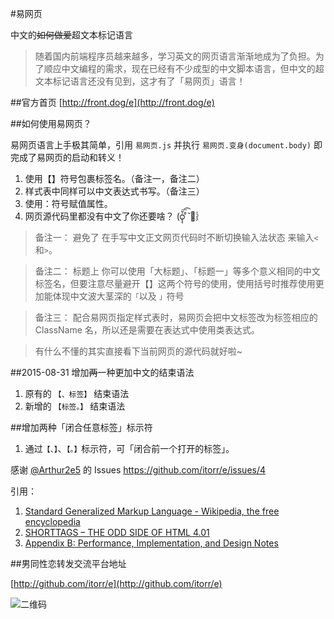 #易网页

中文的<del>如何做爱</del>超文本标记语言


>随着国内前端程序员越来越多，学习英文的网页语言渐渐地成为了负担。为了顺应中文编程的需求，现在已经有不少成型的中文脚本语言，但中文的超文本标记语言还没有见到，这才有了「易网页」语言！

##官方首页
[http://front.dog/e](http://front.dog/e)

##如何使用易网页？

易网页语言上手极其简单，引用 `易网页.js` 并执行 `易网页.变身(document.body)` 即完成了易网页的启动和转义！

1. 使用【】符号包裹标签名。（备注一，备注二）
2. 样式表中同样可以中文表达式书写。（备注三）
3. 使用：符号赋值属性。
4. 网页源代码里都没有中文了你还要啥？ (ᴑ̨̨̍̆͞͡ ͦ̆ ॑ᵓ̩̗̍

<blockquote id="备注一" class="引用 类一">备注一：	避免了 在手写中文正文网页代码时不断切换输入法状态 来输入<code class="代码">&lt;</code>和<code class="代码">&gt;</code>。
</blockquote>

 <blockquote id="备注二" class="引用">备注二：	标题上 你可以使用「大标题」、「标题一」等多个意义相同的中文标签名，但要注意尽量避开【】这两个符号的使用，使用括号时推荐使用更加能体现中文波大茎深的<code class="代码">「</code>以及 <code class="代码">」</code>符号
</blockquote>

<blockquote id="备注三" class="引用">备注三：	配合易网页指定样式表时，易网页会把中文标签改为标签相应的 ClassName 名，所以还是需要在表达式中使用类表达式。
</blockquote>

<blockquote id="备注四" class="引用">
	有什么不懂的其实直接看下当前网页的源代码就好啦~
</blockquote>

##2015-08-31 增加<del>两</del>一种更加中文的结束语法

1. 原有的 `【、标签】` 结束语法
2. 新增的 `【标签。】` 结束语法


##增加两种「闭合任意标签」标示符

1. 通过`【、】`、`【。】`标示符，可「闭合前一个打开的标签」。

感谢 [@Arthur2e5](https://github.com/Arthur2e5) 的 Issues https://github.com/itorr/e/issues/4


引用：
1. [Standard Generalized Markup Language - Wikipedia, the free encyclopedia](https://en.wikipedia.org/wiki/Standard_Generalized_Markup_Language#SHORTTAG)
2. [SHORTTAGS – THE ODD SIDE OF HTML 4.01](https://www.w3.org/blog/2007/10/shorttags/)
3. [Appendix B: Performance, Implementation, and Design Notes](https://www.w3.org/TR/html401/appendix/notes.html#h-B.3.7)


##男同性恋转发交流平台地址

[http://github.com/itorr/e](http://github.com/itorr/e)


![二维码](http://ww4.sinaimg.cn/large/a15b4afegw1evl6fnyss1j205k05kdg3)